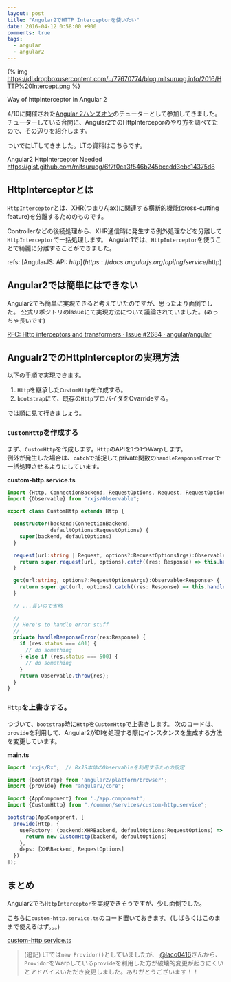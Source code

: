 ```yaml
---
layout: post
title: "Angular2でHTTP Interceptorを使いたい"
date: 2016-04-12 0:58:00 +900
comments: true
tags:
  - angular
  - angular2
---
```


{% img https://dl.dropboxusercontent.com/u/77670774/blog.mitsuruog.info/2016/HTTP%20Intercept.png %}

Way of httpInterceptor in Angular 2

4/10に開催された[Angular 2ハンズオン](http://connpass.com/event/28985/)のチューターとして参加してきました。  
チューターしている合間に、Angular2でのHttpInterceporのやり方を調べてたので、その辺りを紹介します。

<!-- more -->

ついでにLTしてきました。LTの資料はこちらです。

Angular2 HttpInterceptor Needed  
<https://gist.github.com/mitsuruog/6f7f0ca3f546b245bccdd3ebc14375d8>

## HttpInterceptorとは

`HttpInterceptor`とは、XHR(つまりAjax)に関連する横断的機能(cross-cutting feature)を分離するためのものです。

Controllerなどの後続処理から、XHR通信時に発生する例外処理などを分離して`HttpInterceptor`で一括処理します。
Angular1では、`HttpInterceptor`を使うことで綺麗に分離することができました。

refs: [AngularJS: API: $http](https://docs.angularjs.org/api/ng/service/$http)

## Angular2では簡単にはできない

Angular2でも簡単に実現できると考えていたのですが、思ったより面倒でした。
公式リポジトリのIssueにて実現方法について議論されていました。(めっちゃ長いです)

[RFC: Http interceptors and transformers · Issue #2684 · angular/angular](https://github.com/angular/angular/issues/2684) 

## Angualr2でのHttpInterceptorの実現方法

以下の手順で実現できます。

1. `Http`を継承した`CustomHttp`を作成する。
1. `bootstrap`にて、既存の`Http`プロバイダをOvarrideする。

では順に見て行きましょう。

### `CustomHttp`を作成する

まず、`CustomHttp`を作成します。`Http`のAPIを1つ1つWarpします。  
例外が発生した場合は、`catch`で捕捉してprivate関数の`handleResponseError`で一括処理させるようにしています。

**custom-http.service.ts**
```ts
import {Http, ConnectionBackend, RequestOptions, Request, RequestOptionsArgs, Response} from "angular2/http";
import {Observable} from "rxjs/Observable";

export class CustomHttp extends Http {

  constructor(backend:ConnectionBackend,
              defaultOptions:RequestOptions) {
    super(backend, defaultOptions)
  }

  request(url:string | Request, options?:RequestOptionsArgs):Observable<Response> {
    return super.request(url, options).catch((res: Response) => this.handleResponseError(res));
  }

  get(url:string, options?:RequestOptionsArgs):Observable<Response> {
    return super.get(url, options).catch((res: Response) => this.handleResponseError(res));
  }

  // ...長いので省略

  //
  // Here's to handle error stuff
  // 
  private handleResponseError(res:Response) {
    if (res.status === 401) {
      // do something
    } else if (res.status === 500) {
      // do something
    }
    return Observable.throw(res);
  }
}
```

### `Http`を上書きする。

つづいて、`bootstrap`時に`Http`を`CustomHttp`で上書きします。
次のコードは、`provide`を利用して、Angular2がDIを処理する際にインスタンスを生成する方法を変更しています。

**main.ts**
```ts
import 'rxjs/Rx';  // RxJS本体のObservableを利用するための設定

import {bootstrap} from 'angular2/platform/browser';
import {provide} from "angular2/core";

import {AppComponent} from './app.component';
import {CustomHttp} from "./common/services/custom-http.service";

bootstrap(AppComponent, [
  provide(Http, {
    useFactory: (backend:XHRBackend, defaultOptions:RequestOptions) => {
      return new CustomHttp(backend, defaultOptions)
    },
    deps: [XHRBackend, RequestOptions]
  })
]);
```

## まとめ

Angular2でも`HttpInterceptor`を実現できそうですが、少し面倒でした。

こちらに`custom-http.service.ts`のコード置いておきます。(しばらくはこのままで使えるはず。。。)

[custom-http.service.ts](https://gist.github.com/mitsuruog/6f7f0ca3f546b245bccdd3ebc14375d8#file-custom-http-service-ts)

> (追記)
LTでは`new Providor()`としていましたが、 [@laco0416](https://twitter.com/laco0416)さんから、
`Providor`をWarpしている`provide`を利用した方が破壊的変更が起きにくいとアドバイスいただき変更しました。ありがとうございます！！
